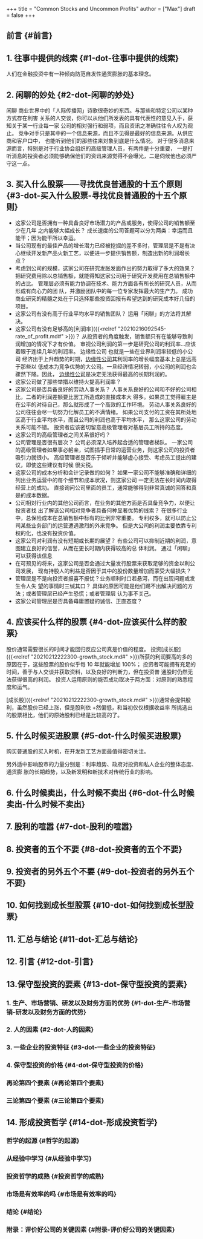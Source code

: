 +++
title = "Common Stocks and Uncommon Profits"
author = ["Max"]
draft = false
+++

## 前言 {#前言}


## 1. 往事中提供的线索 {#1-dot-往事中提供的线索}

人们在金融投资中有一种倾向防范自发性通货膨胀的基本理念。


## 2. 闲聊的妙处 {#2-dot-闲聊的妙处}

闲聊
商业世界中的「人际传播网」诗歌很奇妙的东西。与那些和特定公司以某种方式存在利害
关系的人交谈，你可以从他们所发表的具有代表性的意见入手，获知关于某一行业每一家
公司的相对强行和弱项，而且资讯之准确往往令人叹为观止。
竞争对手只是其中的一个信息来源，而且不见得是最好的信息来源。从供应商和客户口中，
也能听到他们的那些往来对象到底是什么情况。
对于很多消息来源而言，特别是对于行业协会组织的高级管理人员，有两件是十分重要，
一是打听消息的投资者必须能够确保他们的资讯来源觉得不会曝光，二是伺候他也必须严
守这一点。


## 3. 买入什么股票——寻找优良普通股的十五个原则 {#3-dot-买入什么股票-寻找优良普通股的十五个原则}

-   这家公司是否拥有一种具备良好市场潜力的产品或服务，使得公司的销售额至少在几年
    之内能够大幅成长？
    成长速度的公司答题可以分为两类：幸运而且能干；因为能干所以幸运。
-   当公司现有的最佳产品的增长潜力已经被挖掘的差不多时，管理层是不是有决
    心继续开发新产品火新工艺，以便进一步提供销售额，制造出新的利润增长点？
-   考虑到公司的规模，这家公司在研究发胀发面作出的努力取得了多大的效果？
    把研究费用除以总销售额，就能得知这家公司用于研究开发费用在总销售额中的占比。
    管理层必须有能力协调在技术、能力方面各有所长的研究人员，从而形成有向心力的团
    队，并激励团队中的每一位专家发挥最大的生产力。
    成功商业研究的精髓之处在于只选择那些投资回报有希望达到的研究成本好几倍的项目。
-   这家公司有没有高于行业平均水平的销售团队？
    运用「闲聊」的方法将其解决。
-   这家公司有没有足够高的[利润率]({{<relref "20210216092545-rate_of_profit.md#" >}})？
    从投资者的角度触发，销售额只有在能够导致利润增加的情况下才有价值。
    审视公司利润的第一步是研究公司的利润率...应该着眼于连续几年的利润率。
    <a id="org04e670b">边缘性公司</a>
    也就是一些在业界利润率较低的小公司
    经济出于上升趋势的时期，[边缘性公司](#org04e670b)其利润率的增长幅度基本上总是远高于那些以
    低成本为竞争优势的大公司。一旦经济情况转弱，小公司的利润也会骤然下降。因此，
    [边缘性公司](#org04e670b)是决定无法获得最高的长期利润的。
-   这家公司做了那些举措以维持火提高利润率？
-   这家公司是否具备良好的劳动人事关系？
    人事关系良好的公司和不好的公司相比，二者的利润差额要比罢工所造成的直接成本大
    得多。如果员工觉得雇主是在公平的对待自己，那么就形成了一个高效的工作环境。
    劳动人事关系良好的公司往往会尽一切努力化解员工的不满情绪。
    如果公司支付的工资在其所处地区高于行业平均水平，而且公司的利润也高于平均水平，
    那么这家公司的劳动关系可能不错。
    投资者应该密切留意高级管理者对基层员工所持的态度。
-   这家公司的高级管理者之间关系很好吗？
-   公司管理是否很有层次？
    公司必须深入培养起合适的管理者梯队。
    一家公司的高级管理者如果事必躬亲，试图插手日常的运营业务，则这家公司的投资者
    吸引力就很小。
    高级管理者是否乐于倾听并能够虚心接受、考虑员工提出的建议，即使这些建议有时候
    很尖锐。
-   这家公司的成本分析和会计记录做的如何？
    如果一家公司不能够准确和详细的列出业务运营中的每个细节和成本状况，则这家公司
    一定无法在长时间内取得经营上的成功。
    直接询问公司里面的员工，通常能够得到非常真诚的回答和真是的成本数据。
-   公司相对行业内的其他公司而言，在业务的其他方面是否具备竞争力，以便让投资者找
    出了解该公司相对竞争者具备何种显著优势的线索？
    在很多行业中，总保险成本在总销售额中标有的比例非常重要。
    专利权多，就可以防止公司某些业务部门的运营遭遇激烈的外来竞争。
    但是大公司的利润主要依靠专利权的化，也没有投资价值。
-   这家公司对利润有没有短期或长期的展望？
    有些公司可以抑制近期的利润，意图建立良好的信誉，从而在更长时期内获得较高的总
    体利润。
    通过「闲聊」可以获得该信息
-   在可预见的将来，这家公司是否会通过大量发行股票来获取足够的资金以利公司发展，
    现有持股人的利益是否因于其中的股份数量增加而蒙受大幅损失？
-   管理层是不是向投资者报喜不报忧？业务顺利时口若悬河，而在出现问题或发生令人失
    望的事情时三缄其口？
    具体的原因可能是他们踢不出解决问题的方法；或者管理层已经产生恐慌；或者管理层
    认为事不关己。
-   这家公司管理层是否具备毋庸置疑的诚信、正直态度？


## 4. 应该买什么样的股票 {#4-dot-应该买什么样的股票}

股价通常需要很长的时间才能回归反应公司真是价值的程度。
投资[成长股]({{<relref "20210212222300-growth_stock.md#" >}})所获的利润要高的多的原因在于，这些股票的股价似乎每 10 年就能增加
100%；
投资者可能拥有充足的时间，善于与人交谈并获取资料，以及良好的判断力，但在投资普
通股时仍然无法获得很高的利润。
投资人运用原则的能否成功取决于两方面：对原则的熟悉程度和运气。

[成长股]({{<relref "20210212222300-growth_stock.md#" >}})通常会提供股利，虽然股价已经上涨，但是股利依
+然偏低，和当初仅仅根据收益率
所挑选出的股票相比，他们的原始股利已经是比较高的了。


## 5. 什么时候买进股票 {#5-dot-什么时候买进股票}

购买普通股的买入时机，在开发新工艺方面最值得密切关注。

另外适中影响股市的力量分别是：利率趋势、政府对投资和私人企业的整体态度、通货膨
胀的长期趋势，以及新发明和新技术对传统行业的影响。


## 6. 什么时候卖出，什么时候不卖出 {#6-dot-什么时候卖出-什么时候不卖出}


## 7. 股利的喧嚣 {#7-dot-股利的喧嚣}


## 8. 投资者的五个不要 {#8-dot-投资者的五个不要}


## 9. 投资者的另外五个不要 {#9-dot-投资者的另外五个不要}


## 10. 如何找到成长型股票 {#10-dot-如何找到成长型股票}


## 11. 汇总与结论 {#11-dot-汇总与结论}


## 12. 引言 {#12-dot-引言}


## 13.保守型投资的要素 {#13-dot-保守型投资的要素}


### 1. 生产、市场营销、研发以及财务方面的优势 {#1-dot-生产-市场营销-研发以及财务方面的优势}


### 2. 人的因素 {#2-dot-人的因素}


### 3. 一些企业的投资特征 {#3-dot-一些企业的投资特征}


### 4. 保守型投资的价格 {#4-dot-保守型投资的价格}


### 再论第四个要素 {#再论第四个要素}


### 三论第四个要素 {#三论第四个要素}


## 14. 形成投资哲学 {#14-dot-形成投资哲学}


### 哲学的起源 {#哲学的起源}


### 从经验中学习 {#从经验中学习}


### 投资哲学的成熟 {#投资哲学的成熟}


### 市场是有效率的吗 {#市场是有效率的吗}


### 结论 {#结论}


### 附录：评价好公司的关键因素 {#附录-评价好公司的关键因素}
